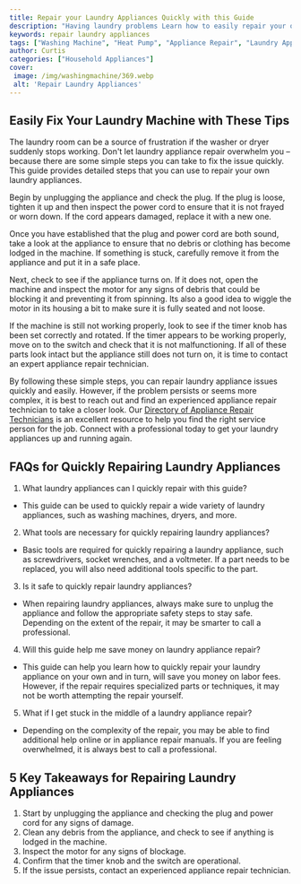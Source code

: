 ```yaml
---
title: Repair your Laundry Appliances Quickly with this Guide
description: "Having laundry problems Learn how to easily repair your own laundry appliances with this handy guide Get the most out of your appliances and avoid costly repair costs"
keywords: repair laundry appliances
tags: ["Washing Machine", "Heat Pump", "Appliance Repair", "Laundry Appliances", "Appliance Guide"]
author: Curtis
categories: ["Household Appliances"]
cover: 
 image: /img/washingmachine/369.webp
 alt: 'Repair Laundry Appliances'
---
```

## Easily Fix Your Laundry Machine with These Tips

The laundry room can be a source of frustration if the washer or dryer suddenly stops working. Don't let laundry appliance repair overwhelm you – because there are some simple steps you can take to fix the issue quickly. This guide provides detailed steps that you can use to repair your own laundry appliances. 

Begin by unplugging the appliance and check the plug. If the plug is loose, tighten it up and then inspect the power cord to ensure that it is not frayed or worn down. If the cord appears damaged, replace it with a new one. 

Once you have established that the plug and power cord are both sound, take a look at the appliance to ensure that no debris or clothing has become lodged in the machine. If something is stuck, carefully remove it from the appliance and put it in a safe place. 

Next, check to see if the appliance turns on. If it does not, open the machine and inspect the motor for any signs of debris that could be blocking it and preventing it from spinning. Its also a good idea to wiggle the motor in its housing a bit to make sure it is fully seated and not loose. 

If the machine is still not working properly, look to see if the timer knob has been set correctly and rotated. If the timer appears to be working properly, move on to the switch and check that it is not malfunctioning. If all of these parts look intact but the appliance still does not turn on, it is time to contact an expert appliance repair technician. 

By following these simple steps, you can repair laundry appliance issues quickly and easily. However, if the problem persists or seems more complex, it is best to reach out and find an experienced appliance repair technician to take a closer look. Our [Directory of Appliance Repair Technicians](./pages/appliance-repair-technicians) is an excellent resource to help you find the right service person for the job. Connect with a professional today to get your laundry appliances up and running again.

## FAQs for Quickly Repairing Laundry Appliances

1. What laundry appliances can I quickly repair with this guide?
 - This guide can be used to quickly repair a wide variety of laundry appliances, such as washing machines, dryers, and more. 

2. What tools are necessary for quickly repairing laundry appliances?
 - Basic tools are required for quickly repairing a laundry appliance, such as screwdrivers, socket wrenches, and a voltmeter. If a part needs to be replaced, you will also need additional tools specific to the part.

3. Is it safe to quickly repair laundry appliances?
 - When repairing laundry appliances, always make sure to unplug the appliance and follow the appropriate safety steps to stay safe. Depending on the extent of the repair, it may be smarter to call a professional. 

4. Will this guide help me save money on laundry appliance repair?
 - This guide can help you learn how to quickly repair your laundry appliance on your own and in turn, will save you money on labor fees. However, if the repair requires specialized parts or techniques, it may not be worth attempting the repair yourself.

5. What if I get stuck in the middle of a laundry appliance repair?
 - Depending on the complexity of the repair, you may be able to find additional help online or in appliance repair manuals. If you are feeling overwhelmed, it is always best to call a professional.

## 5 Key Takeaways for Repairing Laundry Appliances
1. Start by unplugging the appliance and checking the plug and power cord for any signs of damage. 
2. Clean any debris from the appliance, and check to see if anything is lodged in the machine.
3. Inspect the motor for any signs of blockage.
4. Confirm that the timer knob and the switch are operational. 
5. If the issue persists, contact an experienced appliance repair technician.
